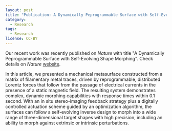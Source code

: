```yaml
---
layout: post
title: "Publication: A Dynamically Peprogrammable Surface with Self-Evolving Shape Morphing"
category:
  - Research
tags:
  - Research
license: CC-BY
---
```


Our recent work was recently published on *Nature* with title "A Dynamically Peprogrammable Surface with Self-Evolving Shape Morphing". Check details on *Nature* [website](https://www.nature.com/articles/s41586-022-05061-w). 

In this article, we presented a mechanical metasurface constructed from a matrix of filamentary metal traces, driven by reprogrammable, distributed Lorentz forces that follow from the passage of electrical currents in the presence of a static magnetic field. The resulting system demonstrates complex, dynamic morphing capabilities with response times within 0.1 second. With an in situ stereo-imaging feedback strategy plus a digitally controlled actuation scheme guided by an optimization algorithm, the surfaces can follow a self-evolving inverse design to morph into a wide range of three-dimensional target shapes with high precision, including an ability to morph against extrinsic or intrinsic perturbations. 
